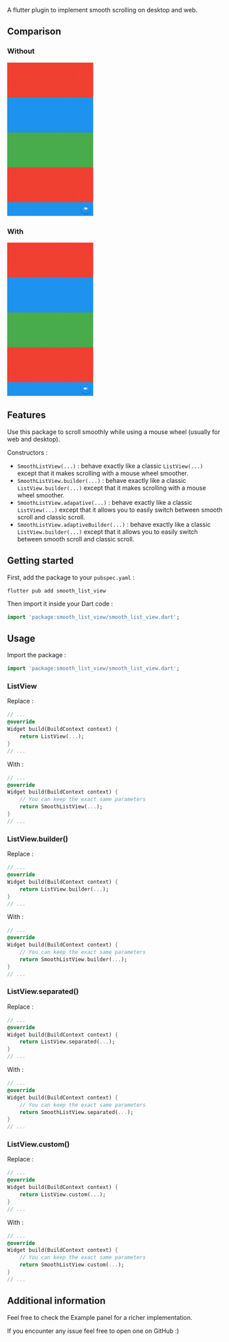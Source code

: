 A flutter plugin to implement smooth scrolling on desktop and web.

## Comparison

### Without

<img src="https://raw.githubusercontent.com/dridino/smooth_list_view/main/assets/without.gif" alt="without the package" width=200, height=356>

### With

<img src="https://raw.githubusercontent.com/dridino/smooth_list_view/main/assets/with.gif" alt="with the package" width=200, height=356>

## Features

Use this package to scroll smoothly while using a mouse wheel
(usually for web and desktop).

Constructors :

- `SmoothListView(...)` : behave exactly like a classic `ListView(...)`
    except that it makes scrolling with a mouse wheel smoother.
- `SmoothListView.builder(...)` : behave exactly like a classic
    `ListView.builder(...)` except that it makes scrolling with a mouse wheel
    smoother.
- `SmoothListView.adapative(...)` : behave exactly like a classic
    `ListView(...)` except that it allows you to easily switch between
    smooth scroll and classic scroll.
- `SmoothListView.adaptiveBuilder(...)` : behave exactly like a classic
    `ListView.builder(...)` except that it allows you to easily switch between
    smooth scroll and classic scroll.

## Getting started

First, add the package to your `pubspec.yaml` :

```shell
flutter pub add smooth_list_view
```

Then import it inside your Dart code :

```dart
import 'package:smooth_list_view/smooth_list_view.dart';
```

## Usage

Import the package :

```dart
import 'package:smooth_list_view/smooth_list_view.dart';
```

### ListView

Replace :

```dart
// ...
@override
Widget build(BuildContext context) {
    return ListView(...);
}
// ...
```

With :

```dart
// ...
@override
Widget build(BuildContext context) {
    // You can keep the exact same parameters
    return SmoothListView(...);
}
// ...
```

### ListView.builder()

Replace :

```dart
// ...
@override
Widget build(BuildContext context) {
    return ListView.builder(...);
}
// ...
```

With :

```dart
// ...
@override
Widget build(BuildContext context) {
    // You can keep the exact same parameters
    return SmoothListView.builder(...);
}
// ...
```

### ListView.separated()

Replace :

```dart
// ...
@override
Widget build(BuildContext context) {
    return ListView.separated(...);
}
// ...
```

With :

```dart
// ...
@override
Widget build(BuildContext context) {
    // You can keep the exact same parameters
    return SmoothListView.separated(...);
}
// ...
```

### ListView.custom()

Replace :

```dart
// ...
@override
Widget build(BuildContext context) {
    return ListView.custom(...);
}
// ...
```

With :

```dart
// ...
@override
Widget build(BuildContext context) {
    // You can keep the exact same parameters
    return SmoothListView.custom(...);
}
// ...
```

## Additional information

Feel free to check the Example panel for a richer implementation.

If you encounter any issue feel free to open one on GitHub :)
